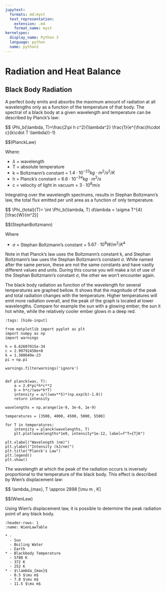 ```yaml
---
jupytext:
  formats: md:myst
  text_representation:
    extension: .md
    format_name: myst
kernelspec:
  display_name: Python 3
  language: python
  name: python3
---
```


# Radiation and Heat Balance

## Black Body Radiation

A perfect body emits and absorbs the maximum amount of radiation at all wavelengths only as a function of the temperature of that body. 
The spectral of a black body at a given wavelength and temperature can be described by Planck’s law:

$$
\Phi_b(\lambda, T)=\frac{2\pi h c^2}{\lambda^2} \frac{1}{e^{\frac{h\cdot c}{k\cdot T \lambda}}-1}

$$(PlanckLaw)

Where:
* $\lambda$ = wavelength
* T = absolute temperature
* k = Boltzmann’s constant = $1.4\cdot 10^{-23} kg \cdot m^2/s^2/K$
* h = Planck’s constant = $6.6\cdot 10^{-34} kg \cdot m^2/s$
* c = velocity of light in vacuum = $3 \cdot 10^{8} m/s$

Integrating over the wavelength spectrums, results in Stephan Boltzmann’s law, the total flux emitted per unit area as a function of only temperature. 

$$
\Phi_{total}(T)= \int \Phi_b(\lambda, T) d\lambda = \sigma T^{4} [\frac{W}{m^2}]

$$(StephanBoltzmann)

Where
* $\sigma$ = Stephan Boltzmann’s constant = $5.67\cdot 10^{8} W/m^2/K^4$

Note in that Planck’s law uses the Boltzmann’s constant k, and Stephan Boltzmann’s law uses the Stephan Boltzmann’s constant $\sigma$. 
While named after the same person, these are not the same constants and have vastly different values and units. 
During this course you will make a lot of use of the Stephan Boltzmann’s constant $\sigma$, the other we won’t encounter again. 

The black body radiation as function of the wavelength for several temperatures are graphed bellow.
It shows that the magnitude of the peak and total radiation changes with the temperature. Higher temperatures will emit more radiation overall, and the peak of the graph is located at lower wavelengths. 
Compare for example the sun with a glowing ember; the sun it hot white, while the relatively cooler ember glows in a deep red. 

```{code-cell} ipython3
:tags: [hide-input]

from matplotlib import pyplot as plt 
import numpy as np
import warnings

h = 6.62607015e-34 
c = 2.99792458e+8
k = 1.380649e-23 
pi = np.pi

warnings.filterwarnings('ignore')


def planck(wav, T):
    a = 2.0*pi*h*c**2
    b = h*c/(wav*k*T)
    intensity = a/((wav**5)*(np.exp(b)-1.0))
    return intensity

wavelengths = np.arange(1e-9, 3e-6, 1e-9)

temperatures = [3500, 4000, 4500, 5000, 5500]

for T in temperatures:
    intensity = planck(wavelengths, T)
    plt.plot(wavelengths*1e9, intensity*1e-12, label=f"T={T}K")

plt.xlabel("Wavelength (nm)")
plt.ylabel("Intensity (kJ/nm)")
plt.title("Planck's Law")
plt.legend()
plt.show()
```

The wavelength at which the peak of the radiation occurs is inversely proportional to the temperature of the black body. 
This effect is described by Wien’s displacement law:

$$
\lambda_{max}\, T \approx 2898 [\mu m \, K]

$$(WienLaw)

Using Wien’s displacement law, it is possible to determine the peak radiation point of any black body. 

```{list-table} Wien's Law
:header-rows: 1
:name: WienLawTable

* - 
  - Sun
  - Boiling Water
  - Earth
* - Blackbody Temperature
  - 5788 K
  - 372 K
  - 252 K
* - $\lambda_{max}$
  - 0.5 $\mu m$
  - 7.8 $\mu m$
  - 11.5 $\mu m$
```